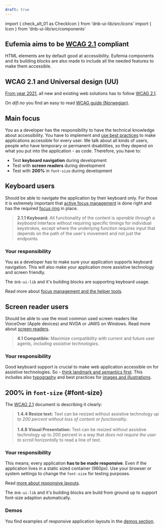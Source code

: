 ```yaml
---
draft: true
---
```


import { check_alt_01 as CheckIcon } from 'dnb-ui-lib/src/icons'
import { Icon } from 'dnb-ui-lib/src/components'

## Eufemia aims to be [WCAG 2.1](https://www.w3.org/TR/WCAG21/) compliant

HTML elements are by default good at accessibility. Eufemia components and its building blocks are also made to include all the needed features to make them accessible.

## WCAG 2.1 and Universal design (UU)

[From year 2021](https://uu.difi.no/krav-og-regelverk/webdirektivet-og-wcag-21), all new and existing web solutions has to follow [WCAG 2.1](https://www.w3.org/TR/WCAG21/).

On _difi.no_ you find an easy to read [ WCAG guide (Norwegian)](https://uu.difi.no/krav-og-regelverk/wcag-20-standarden).

## Main focus

You as a developer has the responsibility to have the technical knowledge about accessibility. You have to implement and [use best practices](!/uilib/usage/accessibility) to make applications accessible for every user. We talk about all kinds of users, people who have temporary or permanent disabilities, so they depend on what you put into the application - as code. Therefore, you have to:

- Test **keyboard navigation** during development <Icon icon={CheckIcon} aria-hidden />
- Test with **screen readers** during development <Icon icon={CheckIcon} aria-hidden />
- Test with **200%** in `font-size` during development <Icon icon={CheckIcon} aria-hidden />

## Keyboard users

Should be able to navigate the application by their keyboard only. For those it is extremely important that [active focus management](uilib/usage/accessibility/focus) is done right and has the required [focus ring](https://www.w3.org/TR/2008/REC-WCAG20-20081211/#navigation-mechanisms-focus-visible) in place.

> **2.1.1 Keyboard:** All functionality of the content is _operable through a keyboard_ interface without requiring specific timings for individual keystrokes, except where the underlying function requires input that depends on the path of the user's movement and not just the endpoints.

### Your responsibility

You as a developer has to make sure your application supports keyboard navigation. This will also make your application more assistive technology and screen friendly.

The `dnb-ui-lib` and it's building blocks are supporting keyboard usage.

Read more about [focus management and the helper tools](!/uilib/usage/accessibility/focus).

## Screen reader users

Should be able to use the most common used screen readers like VoiceOver (Apple devices) and NVDA or JAWS on Windows. Read more about [screen readers](!/uilib/usage/accessibility/screenreader).

> **4.1 Compatible:** Maximize compatibility with current and future user agents, _including assistive technologies_.

### Your responsibility

Good keyboard support is crucial to make web application accessible on for assistive technologies. So - [think landmark and semantics first](!/uilib/usage/accessibility#landmark--and-semantics-example). This includes also [typography](!/uilib/usage/best-practices/for-typography#think-semantics-first) and best practices for [images and illustrations](!/uilib/usage/accessibility/screenreader).

## **200%** in `font-size` {#font-size}

The [WCAG 2.1](https://www.w3.org/TR/WCAG21/) document is describing it clearly:

> **1.4.4 Resize text:** Text can be resized without assistive technology _up to 200 percent without loss of content or functionality_.<br /><br /> **1.4.8 Visual Presentation:** Text can be resized without assistive technology up to 200 percent in a way that _does not require the user to scroll horizontally_ to read a line of text.

### Your responsibility

This means; every application **has to be made responsive**. Even if the application lives in a static sized container (960px). Use your browser or system settings to change the `font-size` for testing purposes.

Read [more about responsive layouts](!/uilib/usage/layout#responsiveness).

The `dnb-ui-lib` and it's building blocks are build from ground up to support font-size adaption automatically.

### Demos

You find examples of responsive application layouts in the [demos section](!/uilib/getting-started/demos).
